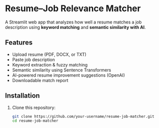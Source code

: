 # Resume–Job Relevance Matcher

A Streamlit web app that analyzes how well a resume matches a job description using **keyword matching** and **semantic similarity with AI**.

## Features

- Upload resume (PDF, DOCX, or TXT)
- Paste job description
- Keyword extraction & fuzzy matching
- Semantic similarity using Sentence Transformers
- AI-powered resume improvement suggestions (OpenAI)
- Downloadable match report

## Installation

1. Clone this repository:
   ```bash
   git clone https://github.com/your-username/resume-job-matcher.git
   cd resume-job-matcher